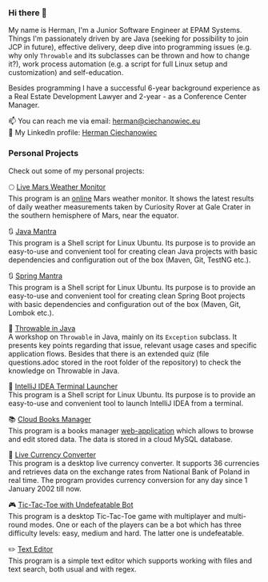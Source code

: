 ### Hi there 👋

My name is Herman, I'm a Junior Software Engineer at EPAM Systems. Things I'm passionately driven by are Java (seeking for possibility to join JCP in future), effective delivery, deep dive into programming issues (e.g. why only `Throwable` and its subclasses can be thrown and how to change it?), work process automation (e.g. a script for full Linux setup and customization) and self-education.

Besides programming I have a successful 6-year background experience as a Real Estate Development Lawyer and 2-year - as a Conference Center Manager.

📫 You can reach me via email: herman@ciechanowiec.eu <br>
💼 My LinkedIn profile: [Herman Ciechanowiec](https://www.linkedin.com/in/ciechanowiec/)<br/>

### Personal Projects
Check out some of my personal projects:<br/>

🌕 [Live Mars Weather Monitor](https://github.com/ciechanowiec/mars)<br/>
This program is an [online](https://live-mars.herokuapp.com) Mars weather monitor. It shows the latest results of daily weather measurements taken by Curiosity Rover at Gale Crater in the southern hemisphere of Mars, near the equator.<br/>

:arrows_clockwise: [Java Mantra](https://github.com/ciechanowiec/java_mantra)<br/>
This program is a Shell script for Linux Ubuntu. Its purpose is to provide an easy-to-use and convenient tool for creating clean Java projects with basic dependencies and configuration out of the box (Maven, Git, TestNG etc.).<br/>

:arrows_clockwise: [Spring Mantra](https://github.com/ciechanowiec/spring_mantra)<br/>
This program is a Shell script for Linux Ubuntu. Its purpose is to provide an easy-to-use and convenient tool for creating clean Spring Boot projects with basic dependencies and configuration out of the box (Maven, Git, Lombok etc.).<br/>

:pill: [Throwable in Java](https://github.com/ciechanowiec/throwable)<br/>
A workshop on `Throwable` in Java, mainly on its `Exception` subclass. It presents key points regarding that issue, relevant usage cases and specific application flows. Besides that there is an extended quiz (file questions.adoc stored in the root folder of the repository) to check the knowledge on Throwable in Java.<br/>

:rocket: [IntelliJ IDEA Terminal Launcher](https://github.com/ciechanowiec/intellij_launcher)<br/>
This program is a Shell script for Linux Ubuntu. Its purpose is to provide an easy-to-use and convenient tool to launch IntelliJ IDEA from a terminal.

📚 [Cloud Books Manager](https://github.com/ciechanowiec/cloud_books_manager)<br/>
This program is a books manager [web-application](http://cloud-books.herokuapp.com/) which allows to browse and edit stored data. The data is stored in a cloud MySQL database.<br/>

💱 [Live Currency Converter](https://github.com/ciechanowiec/live_currency_converter)<br/>
This program is a desktop live currency converter. It supports 36 currencies and retrieves data on the exchange rates from National Bank of Poland in real time. The program provides currency conversion for any day since 1 January 2002 till now.<br/>

🎮 [Tic-Tac-Toe with Undefeatable Bot](https://github.com/ciechanowiec/tic_tac_toe)<br/>
This program is a desktop Tic-Tac-Toe game with multiplayer and multi-round modes. One or each of the players can be a bot which has three difficulty levels: easy, medium and hard. The latter one is undefeatable.<br/>

✏️ [Text Editor](https://github.com/ciechanowiec/text_editor)<br/>
This program is a simple text editor which supports working with files and text search, both usual and with regex.<br/>
